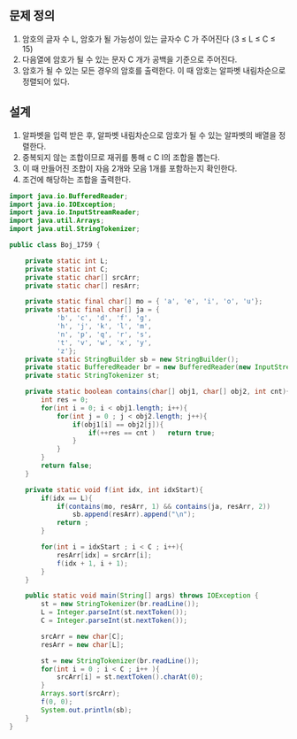 ## 문제 정의

1. 암호의 글자 수 L, 암호가 될 가능성이 있는 글자수 C 가 주어진다 (3 ≤ L ≤ C ≤ 15)
2. 다음열에 암호가 될 수 있는 문자 C 개가 공백을 기준으로 주어진다.
3. 암호가 될 수 있는 모든 경우의 암호를 출력한다. 이 때 암호는 알파벳 내림차순으로 정렬되어 있다.

## 설계

1. 알파벳을 입력 받은 후, 알파벳 내림차순으로 암호가 될 수 있는 알파벳의 배열을 정렬한다.
2. 중복되지 않는 조합이므로 재귀를 통해 c C l의 조합을 뽑는다.
3. 이 때 만들어진 조합이 자음 2개와 모음 1개를 포함하는지 확인한다.
4. 조건에 해당하는 조합을 출력한다.

```java
import java.io.BufferedReader;
import java.io.IOException;
import java.io.InputStreamReader;
import java.util.Arrays;
import java.util.StringTokenizer;

public class Boj_1759 {

    private static int L;
    private static int C;
    private static char[] srcArr;
    private static char[] resArr;

    private static final char[] mo = { 'a', 'e', 'i', 'o', 'u'};
    private static final char[] ja = {
            'b', 'c', 'd', 'f', 'g',
            'h', 'j', 'k', 'l', 'm',
            'n', 'p', 'q', 'r', 's',
            't', 'v', 'w', 'x', 'y',
            'z'};
    private static StringBuilder sb = new StringBuilder();
    private static BufferedReader br = new BufferedReader(new InputStreamReader(System.in));
    private static StringTokenizer st;

    private static boolean contains(char[] obj1, char[] obj2, int cnt){
        int res = 0;
        for(int i = 0; i < obj1.length; i++){
            for(int j = 0 ; j < obj2.length; j++){
                if(obj1[i] == obj2[j]){
                    if(++res == cnt )   return true;
                }
            }
        }
        return false;
    }

    private static void f(int idx, int idxStart){
        if(idx == L){
            if(contains(mo, resArr, 1) && contains(ja, resArr, 2))
                sb.append(resArr).append("\n");
            return ;
        }

        for(int i = idxStart ; i < C ; i++){
            resArr[idx] = srcArr[i];
            f(idx + 1, i + 1);
        }
    }

    public static void main(String[] args) throws IOException {
        st = new StringTokenizer(br.readLine());
        L = Integer.parseInt(st.nextToken());
        C = Integer.parseInt(st.nextToken());

        srcArr = new char[C];
        resArr = new char[L];

        st = new StringTokenizer(br.readLine());
        for(int i = 0 ; i < C ; i++ ){
            srcArr[i] = st.nextToken().charAt(0);
        }
        Arrays.sort(srcArr);
        f(0, 0);
        System.out.println(sb);
    }
}
```